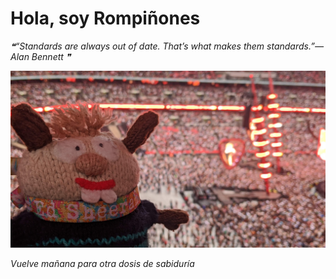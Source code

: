 # Hola, soy Rompiñones

<!--STARTS_HERE_QUOTE_README-->
<i>❝“Standards are always out of date.  That’s what makes them standards.”— Alan Bennett   ❞</i>
<!--ENDS_HERE_QUOTE_README-->

<!--START_SECTION:update_image-->
![alt text](https://raw.githubusercontent.com/focaalvarez/rompinones/main/.github/images/IMG_20220624_210115.jpg?raw=true)
<!--END_SECTION:update_image-->

*Vuelve mañana para otra dosis de sabiduría*
